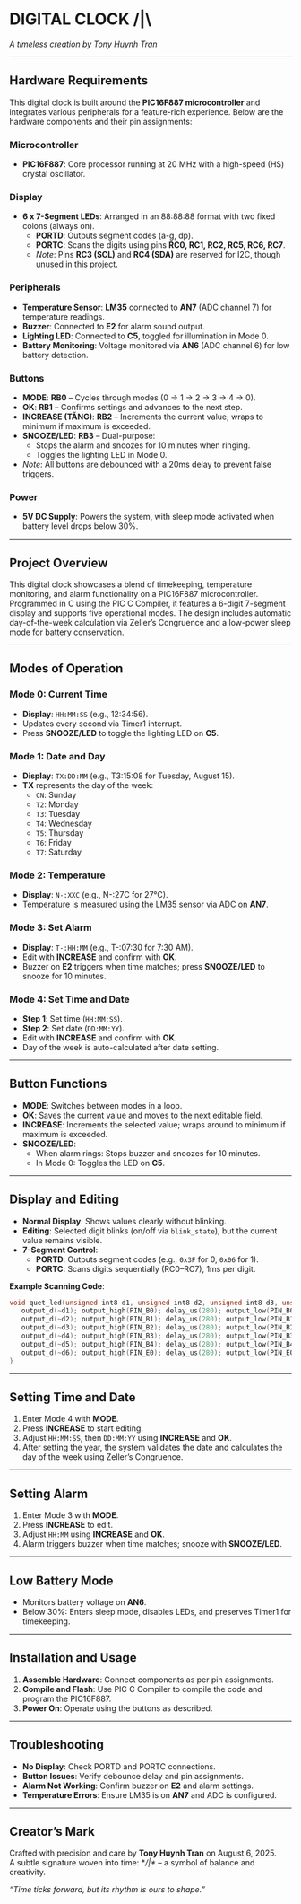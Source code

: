# DIGITAL CLOCK /|\  
*A timeless creation by Tony Huynh Tran*

---

## Hardware Requirements  
This digital clock is built around the **PIC16F887 microcontroller** and integrates various peripherals for a feature-rich experience. Below are the hardware components and their pin assignments:  

### Microcontroller  
- **PIC16F887**: Core processor running at 20 MHz with a high-speed (HS) crystal oscillator.  

### Display  
- **6 x 7-Segment LEDs**: Arranged in an 88:88:88 format with two fixed colons (always on).  
  - **PORTD**: Outputs segment codes (a-g, dp).  
  - **PORTC**: Scans the digits using pins **RC0, RC1, RC2, RC5, RC6, RC7**.  
  - *Note*: Pins **RC3 (SCL)** and **RC4 (SDA)** are reserved for I2C, though unused in this project.  

### Peripherals  
- **Temperature Sensor**: **LM35** connected to **AN7** (ADC channel 7) for temperature readings.  
- **Buzzer**: Connected to **E2** for alarm sound output.  
- **Lighting LED**: Connected to **C5**, toggled for illumination in Mode 0.  
- **Battery Monitoring**: Voltage monitored via **AN6** (ADC channel 6) for low battery detection.  

### Buttons  
- **MODE**: **RB0** – Cycles through modes (0 → 1 → 2 → 3 → 4 → 0).  
- **OK**: **RB1** – Confirms settings and advances to the next step.  
- **INCREASE (TĂNG)**: **RB2** – Increments the current value; wraps to minimum if maximum is exceeded.  
- **SNOOZE/LED**: **RB3** – Dual-purpose:  
  - Stops the alarm and snoozes for 10 minutes when ringing.  
  - Toggles the lighting LED in Mode 0.  
- *Note*: All buttons are debounced with a 20ms delay to prevent false triggers.  

### Power  
- **5V DC Supply**: Powers the system, with sleep mode activated when battery level drops below 30%.  

---

## Project Overview  
This digital clock showcases a blend of timekeeping, temperature monitoring, and alarm functionality on a PIC16F887 microcontroller. Programmed in C using the PIC C Compiler, it features a 6-digit 7-segment display and supports five operational modes. The design includes automatic day-of-the-week calculation via Zeller’s Congruence and a low-power sleep mode for battery conservation.  

---

## Modes of Operation  

### Mode 0: Current Time  
- **Display**: `HH:MM:SS` (e.g., 12:34:56).  
- Updates every second via Timer1 interrupt.  
- Press **SNOOZE/LED** to toggle the lighting LED on **C5**.  

### Mode 1: Date and Day  
- **Display**: `TX:DD:MM` (e.g., T3:15:08 for Tuesday, August 15).  
- **TX** represents the day of the week:  
  - `CN`: Sunday  
  - `T2`: Monday  
  - `T3`: Tuesday  
  - `T4`: Wednesday  
  - `T5`: Thursday  
  - `T6`: Friday  
  - `T7`: Saturday  

### Mode 2: Temperature  
- **Display**: `N-:XXC` (e.g., N-:27C for 27°C).  
- Temperature is measured using the LM35 sensor via ADC on **AN7**.  

### Mode 3: Set Alarm  
- **Display**: `T-:HH:MM` (e.g., T-:07:30 for 7:30 AM).  
- Edit with **INCREASE** and confirm with **OK**.  
- Buzzer on **E2** triggers when time matches; press **SNOOZE/LED** to snooze for 10 minutes.  

### Mode 4: Set Time and Date  
- **Step 1**: Set time (`HH:MM:SS`).  
- **Step 2**: Set date (`DD:MM:YY`).  
- Edit with **INCREASE** and confirm with **OK**.  
- Day of the week is auto-calculated after date setting.  

---

## Button Functions  
- **MODE**: Switches between modes in a loop.  
- **OK**: Saves the current value and moves to the next editable field.  
- **INCREASE**: Increments the selected value; wraps around to minimum if maximum is exceeded.  
- **SNOOZE/LED**:  
  - When alarm rings: Stops buzzer and snoozes for 10 minutes.  
  - In Mode 0: Toggles the LED on **C5**.  

---

## Display and Editing  
- **Normal Display**: Shows values clearly without blinking.  
- **Editing**: Selected digit blinks (on/off via `blink_state`), but the current value remains visible.  
- **7-Segment Control**:  
  - **PORTD**: Outputs segment codes (e.g., `0x3F` for 0, `0x06` for 1).  
  - **PORTC**: Scans digits sequentially (RC0–RC7), 1ms per digit.  

**Example Scanning Code**:  
```c
void quet_led(unsigned int8 d1, unsigned int8 d2, unsigned int8 d3, unsigned int8 d4, unsigned int8 d5, unsigned int8 d6) {
   output_d(~d1); output_high(PIN_B0); delay_us(280); output_low(PIN_B0);
   output_d(~d2); output_high(PIN_B1); delay_us(280); output_low(PIN_B1);
   output_d(~d3); output_high(PIN_B2); delay_us(280); output_low(PIN_B2);
   output_d(~d4); output_high(PIN_B3); delay_us(280); output_low(PIN_B3);
   output_d(~d5); output_high(PIN_B4); delay_us(280); output_low(PIN_B4);
   output_d(~d6); output_high(PIN_E0); delay_us(280); output_low(PIN_E0);
}
```

---

## Setting Time and Date  
1. Enter Mode 4 with **MODE**.  
2. Press **INCREASE** to start editing.  
3. Adjust `HH:MM:SS`, then `DD:MM:YY` using **INCREASE** and **OK**.  
4. After setting the year, the system validates the date and calculates the day of the week using Zeller’s Congruence.  

---

## Setting Alarm  
1. Enter Mode 3 with **MODE**.  
2. Press **INCREASE** to edit.  
3. Adjust `HH:MM` using **INCREASE** and **OK**.  
4. Alarm triggers buzzer when time matches; snooze with **SNOOZE/LED**.  

---

## Low Battery Mode  
- Monitors battery voltage on **AN6**.  
- Below 30%: Enters sleep mode, disables LEDs, and preserves Timer1 for timekeeping.  

---

## Installation and Usage  
1. **Assemble Hardware**: Connect components as per pin assignments.  
2. **Compile and Flash**: Use PIC C Compiler to compile the code and program the PIC16F887.  
3. **Power On**: Operate using the buttons as described.  

---

## Troubleshooting  
- **No Display**: Check PORTD and PORTC connections.  
- **Button Issues**: Verify debounce delay and pin assignments.  
- **Alarm Not Working**: Confirm buzzer on **E2** and alarm settings.  
- **Temperature Errors**: Ensure LM35 is on **AN7** and ADC is configured.  

---

## Creator’s Mark  
Crafted with precision and care by **Tony Huynh Tran** on August 6, 2025.  
A subtle signature woven into time: **/|\** – a symbol of balance and creativity.  

*“Time ticks forward, but its rhythm is ours to shape.”*
